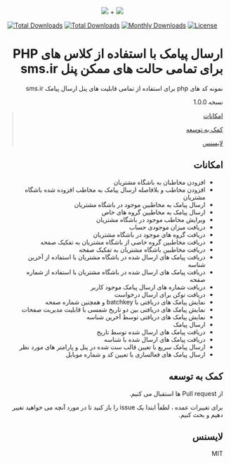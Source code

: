 <p align="center">
<img src="https://user-images.githubusercontent.com/3329008/111814382-a31bc700-88ef-11eb-94e2-41dd10c0d2b1.png" /> + 
<img src="https://user-images.githubusercontent.com/3329008/112437105-362b8580-8d64-11eb-9991-5fc7c02ef56d.png" />
</p>
<p align="center">
  <a href="https://packagist.org/packages/pejmankheyri/smsir-php"><img src="https://poser.pugx.org/pejmankheyri/smsir-php/v/stable" alt="Total Downloads"></a>
<a href="https://packagist.org/packages/pejmankheyri/smsir-php"><img src="https://img.shields.io/packagist/dt/pejmankheyri/smsir-php" alt="Total Downloads"></a>
  <a href="https://packagist.org/packages/pejmankheyri/smsir-php"><img src="https://poser.pugx.org/pejmankheyri/smsir-php/d/monthly" alt="Monthly Downloads"></a>
<a href="https://packagist.org/packages/pejmankheyri/smsir-php"><img src="https://img.shields.io/github/license/pejmankheyri/smsir-php" alt="License"></a>

</p>
<div dir="rtl">

# ارسال پیامک با استفاده از کلاس های PHP برای تمامی حالت های ممکن پنل sms.ir

نمونه کد های php برای استفاده از تمامی قابلیت های پنل ارسال پیامک sms.ir

نسخه 1.0.0


> [امکانات](https://github.com/pejmankheyri/SMSIR-PHP#%D8%A7%D9%85%DA%A9%D8%A7%D9%86%D8%A7%D8%AA)
> 
> [کمک به توسعه](https://github.com/pejmankheyri/SMSIR-PHP#%DA%A9%D9%85%DA%A9-%D8%A8%D9%87-%D8%AA%D9%88%D8%B3%D8%B9%D9%87)
> 
> [لایسنس](https://github.com/pejmankheyri/SMSIR-PHP#%D9%84%D8%A7%DB%8C%D8%B3%D9%86%D8%B3)

## امکانات

* افزودن مخاطبان به باشگاه مشتریان
* افزودن مخاطب و بلافاصله ارسال پیامک به مخاطب افزوده شده باشگاه مشتریان
* ارسال پیامک به مخاطبین موجود در باشگاه مشتریان
* ارسال پیامک به مخاطبین گروه های خاص
* ویرایش مخاطب موجود در باشگاه مشتریان
* دریافت میزان موجودی حساب
* دریافت گروه های موجود در باشگاه مشتریان
* دریافت مخاطبین گروه خاصی از باشگاه مشتریان به تفکیک صفحه
* دریافت مخاطبین باشگاه مشتریان به تفکیک صفحه
* دریافت پیامک های ارسال شده در باشگاه مشتریان با استفاده از آخرین شناسه
* دریافت پیامک های ارسال شده در باشگاه مشتریان با استفاده از شماره صفحه
* دریافت شماره های ارسال پیامک موجود کاربر
* دریافت توکن برای ارسال درخواست
* نمایش پیامک های دریافتی با batchkey و همچنین شماره صفحه
* نمایش پیامک های دریافتی بین دو تاریخ شمسی با قابلیت مدیریت صفحات
* نمایش پیامک های دریافتی توسط آخرین شناسه
* ارسال پیامک
* دریافت پیامک های ارسال شده توسط تاریخ
* دریافت پیامک های ارسال شده با شناسه
* ارسال پیامک سریع با تعیین قالب ست شده در پنل و پارامتر های مورد نظر
* ارسال پیامک های فعالسازی با تعیین کد و شماره موبایل


## کمک به توسعه

از Pull request ها استقبال می کنیم.

برای تغییرات عمده ، لطفاً ابتدا یک issue را باز کنید تا در مورد آنچه می خواهید تغییر دهیم و بحث کنیم.

## لایسنس

MIT

</div>